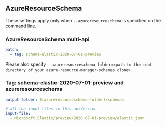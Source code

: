 ## AzureResourceSchema

These settings apply only when `--azureresourceschema` is specified on the command line.

### AzureResourceSchema multi-api

``` yaml $(azureresourceschema) && $(multiapi)
batch:
  - tag: schema-elastic-2020-07-01-preview

```

Please also specify `--azureresourceschema-folder=<path to the root directory of your azure-resource-manager-schemas clone>`.

### Tag: schema-elastic-2020-07-01-preview and azureresourceschema

``` yaml $(tag) == 'schema-elastic-2020-07-01-preview' && $(azureresourceschema)
output-folder: $(azureresourceschema-folder)/schemas

# all the input files in this apiVersion
input-file:
  - Microsoft.Elastic/preview/2020-07-01-preview/elastic.json

```
